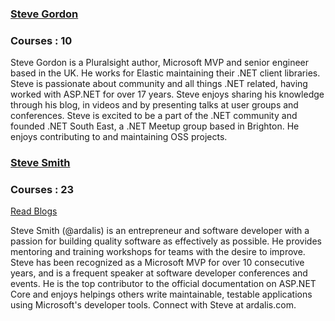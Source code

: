 ### [Steve Gordon](https://app.pluralsight.com/profile/author/steve-gordon)

 ### Courses : 10

 Steve Gordon is a Pluralsight author, Microsoft MVP and senior engineer based in the UK. He works for Elastic maintaining their .NET client libraries. Steve is passionate about community and all things .NET related, having worked with ASP.NET for over 17 years. Steve enjoys sharing his knowledge through his blog, in videos and by presenting talks at user groups and conferences. Steve is excited to be a part of the .NET community and founded .NET South East, a .NET Meetup group based in Brighton. He enjoys contributing to and maintaining OSS projects.

 ### [Steve Smith](https://www.pluralsight.com/authors/steve-smith)
 

 ### Courses : 23
  [Read Blogs](https://ardalis.com/blog/)

 Steve Smith (@ardalis) is an entrepreneur and software developer with a passion for building quality software as effectively as possible. He provides mentoring and training workshops for teams with the desire to improve. Steve has been recognized as a Microsoft MVP for over 10 consecutive years, and is a frequent speaker at software developer conferences and events. He is the top contributor to the official documentation on ASP.NET Core and enjoys helpings others write maintainable, testable applications using Microsoft's developer tools. Connect with Steve at ardalis.com.